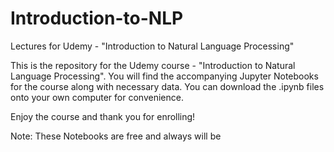 # Introduction-to-NLP
Lectures for Udemy - "Introduction to Natural Language Processing"


This is the repository for the Udemy course - "Introduction to Natural Language Processing".
You will find the accompanying Jupyter Notebooks for the course along with necessary data.
You can download the .ipynb files onto your own computer for convenience.

Enjoy the course and thank you for enrolling!

Note: These Notebooks are free and always will be
